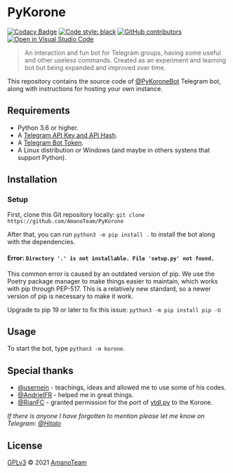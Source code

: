 # PyKorone

[![Codacy Badge](https://api.codacy.com/project/badge/Grade/75894dccef324798b452791297624e0a)](https://app.codacy.com/gh/AmanoTeam/PyKorone?utm_source=github.com&utm_medium=referral&utm_content=AmanoTeam/PyKorone&utm_campaign=Badge_Grade_Settings)
[![Code style: black](https://img.shields.io/badge/code%20style-black-000000.svg)](https://github.com/psf/black)
[![GitHub contributors](https://img.shields.io/github/contributors/AmanoTeam/PyKorone.svg)](https://GitHub.com/AmanoTeam/PyKorone/graphs/contributors/)
[![Open in Visual Studio Code](https://open.vscode.dev/badges/open-in-vscode.svg)](https://open.vscode.dev/AmanoTeam/PyKorone)

> An interaction and fun bot for Telegram groups, having some useful and other useless commands.
> Created as an experiment and learning bot but being expanded and improved over time.

This repository contains the source code of [@PyKoroneBot](https://t.me/PyKoroneBot) Telegram bot, along with instructions for hosting your own instance.

## Requirements

- Python 3.6 or higher.
- A [Telegram API Key and API Hash](https://docs.pyrogram.org/intro/setup#api-keys).
- A [Telegram Bot Token](https://t.me/botfather).
- A Linux distribution or Windows (and maybe in others systens that support Python).

## Installation

### Setup

First, clone this Git repository locally:
`git clone https://github.com/AmanoTeam/PyKorone`

After that, you can run `python3 -m pip install .` to install the bot along with the dependencies.

#### Error: `Directory '.' is not installable. File 'setup.py' not found.`

This common error is caused by an outdated version of pip. We use the Poetry
package manager to make things easier to maintain, which works with pip through
PEP-517. This is a relatively new standard, so a newer version of pip is necessary
to make it work.

Upgrade to pip 19 or later to fix this issue: `python3 -m pip install pip -U`

## Usage

To start the bot, type `python3 -m korone`.

## Special thanks

- [@usernein](https://github.com/usernein) - teachings, ideas and allowed me to use some of his codes.
- [@AndrielFR](https://github.com/AndrielFR) - helped me in great things.
- [@RianFC](https://github.com/RianFC) - granted permission for the port of [ytdl.py](https://t.me/UserLixoPlugins/78) to the Korone.

_If there is anyone I have forgotten to mention please let me know on Telegram: [@Hitalo](https://t.me/Hitalo)_

## License

[GPLv3](https://github.com/AmanoTeam/PyKorone/blob/main/LICENSE) © 2021 [AmanoTeam](https//github.com/AmanoTeam)
